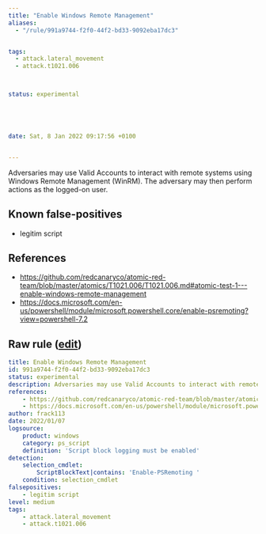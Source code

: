 ```yaml
---
title: "Enable Windows Remote Management"
aliases:
  - "/rule/991a9744-f2f0-44f2-bd33-9092eba17dc3"


tags:
  - attack.lateral_movement
  - attack.t1021.006



status: experimental





date: Sat, 8 Jan 2022 09:17:56 +0100


---
```


Adversaries may use Valid Accounts to interact with remote systems using Windows Remote Management (WinRM). The adversary may then perform actions as the logged-on user.

<!--more-->


## Known false-positives

* legitim script



## References

* https://github.com/redcanaryco/atomic-red-team/blob/master/atomics/T1021.006/T1021.006.md#atomic-test-1---enable-windows-remote-management
* https://docs.microsoft.com/en-us/powershell/module/microsoft.powershell.core/enable-psremoting?view=powershell-7.2


## Raw rule ([edit](https://github.com/SigmaHQ/sigma/edit/master/rules/windows/powershell/powershell_script/posh_ps_enable_psremoting.yml))
```yaml
title: Enable Windows Remote Management
id: 991a9744-f2f0-44f2-bd33-9092eba17dc3
status: experimental
description: Adversaries may use Valid Accounts to interact with remote systems using Windows Remote Management (WinRM). The adversary may then perform actions as the logged-on user. 
references:
    - https://github.com/redcanaryco/atomic-red-team/blob/master/atomics/T1021.006/T1021.006.md#atomic-test-1---enable-windows-remote-management
    - https://docs.microsoft.com/en-us/powershell/module/microsoft.powershell.core/enable-psremoting?view=powershell-7.2
author: frack113
date: 2022/01/07
logsource:
    product: windows
    category: ps_script
    definition: 'Script block logging must be enabled'
detection:
    selection_cmdlet:
        ScriptBlockText|contains: 'Enable-PSRemoting '
    condition: selection_cmdlet
falsepositives:
    - legitim script
level: medium
tags:
    - attack.lateral_movement
    - attack.t1021.006

```

